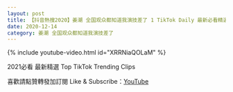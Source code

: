 ```yaml
---
layout: post
title: 【抖音熱搜2020】姜潮 全国观众都知道我演技差了 1 TikTok Daily 最新必看精選合集2020 12 14
date: 2020-12-14
category: 姜潮 全国观众都知道我演技差了
---
```


{% include youtube-video.html id="XRRNiaQOLaM" %}

2021必看 最新精選 Top TikTok Trending Clips

喜歡請點贊轉發加訂閱 Like & Subscribe：[YouTube](https://www.youtube.com/channel/UCAoR7VcanIPd04uEq_GIylA/videos)

